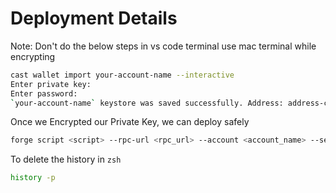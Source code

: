 # Deployment Details

Note: Don't do the below steps in vs code terminal use mac terminal while encrypting

```sh
cast wallet import your-account-name --interactive
Enter private key:
Enter password:
`your-account-name` keystore was saved successfully. Address: address-corresponding-to-private-key
```

Once we Encrypted our Private Key, we can deploy safely

```sh
forge script <script> --rpc-url <rpc_url> --account <account_name> --sender <address> --broadcast --verify <etherscan_api_key>
```

To delete the history in `zsh`
```sh
history -p
```
